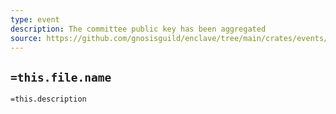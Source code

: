 ```yaml
---
type: event
description: The committee public key has been aggregated
source: https://github.com/gnosisguild/enclave/tree/main/crates/events/src/enclave_event/publickey_aggregated.rs
---
```


## `=this.file.name`

`=this.description`
